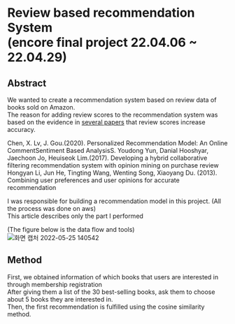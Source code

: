 # Review based recommendation System</br>(encore final project 22.04.06 ~ 22.04.29)

## Abstract
We wanted to create a recommendation system based on review data of books sold on Amazon.  
The reason for adding review scores to the recommendation system was based on the evidence in <a href="https://github.com/eundata/Recommendation-System/blob/main/papaers.md">several papers</a> that review scores increase accuracy.


<Referenced papers>
Chen, X. Lv, J. Gou.(2020). Personalized Recommendation Model:  An Online CommentSentiment Based AnalysisS.  
Youdong Yun, Danial Hooshyar, Jaechoon Jo, Heuiseok Lim.(2017). Developing a hybrid collaborative filtering recommendation system with opinion mining on purchase review
Hongyan Li, Jun He, Tingting Wang, Wenting Song, Xiaoyang Du. (2013). Combining user preferences and user opinions for accurate recommendation  

I was responsible for building a recommendation model in this project. (All the process was done on aws)  
This article describes only the part I performed  

(The figure below is the data flow and tools)
![화면 캡처 2022-05-25 140542](https://user-images.githubusercontent.com/96279383/170183938-9f9af045-8b36-4eec-9ce0-b9de168f2780.png)

## Method
First, we obtained information of which books that users are interested in through membership registration  
After giving them a list of the 30 best-selling books, ask them to choose about 5 books they are interested in.  
Then, the first recommendation is fulfilled using the cosine similarity method.
